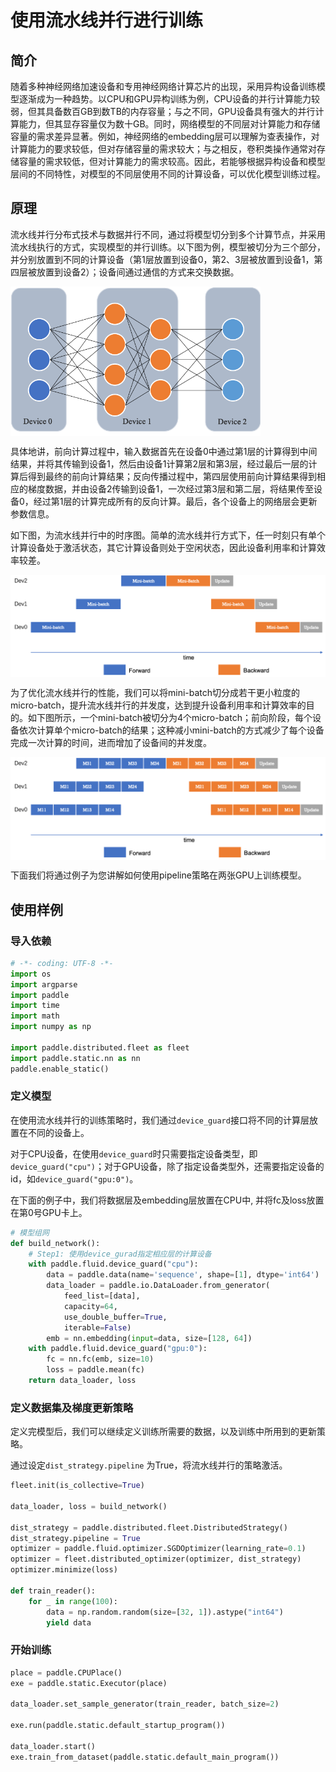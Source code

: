 # 使用流水线并行进行训练

## 简介

随着多种神经网络加速设备和专用神经网络计算芯片的出现，采用异构设备训练模型逐渐成为一种趋势。以CPU和GPU异构训练为例，CPU设备的并行计算能力较弱，但其具备数百GB到数TB的内存容量；与之不同，GPU设备具有强大的并行计算能力，但其显存容量仅为数十GB。同时，网络模型的不同层对计算能力和存储容量的需求差异显著。例如，神经网络的embedding层可以理解为查表操作，对计算能力的要求较低，但对存储容量的需求较大；与之相反，卷积类操作通常对存储容量的需求较低，但对计算能力的需求较高。因此，若能够根据异构设备和模型层间的不同特性，对模型的不同层使用不同的计算设备，可以优化模型训练过程。


## 原理

流水线并行分布式技术与数据并行不同，通过将模型切分到多个计算节点，并采用流水线执行的方式，实现模型的并行训练。以下图为例，模型被切分为三个部分，并分别放置到不同的计算设备（第1层放置到设备0，第2、3层被放置到设备1，第四层被放置到设备2）；设备间通过通信的方式来交换数据。

<img src="./img/pipeline-1.png" width="400" align='middle' description='pipeline' />

具体地讲，前向计算过程中，输入数据首先在设备0中通过第1层的计算得到中间结果，并将其传输到设备1，然后由设备1计算第2层和第3层，经过最后一层的计算后得到最终的前向计算结果；反向传播过程中，第四层使用前向计算结果得到相应的梯度数据，并由设备2传输到设备1，一次经过第3层和第二层，将结果传至设备0，经过第1层的计算完成所有的反向计算。最后，各个设备上的网络层会更新参数信息。

如下图，为流水线并行中的时序图。简单的流水线并行方式下，任一时刻只有单个计算设备处于激活状态，其它计算设备则处于空闲状态，因此设备利用率和计算效率较差。

<img src="./img/pipeline-2.png" width="600" align='middle' description='pipeline_timeline1'/>

为了优化流水线并行的性能，我们可以将mini-batch切分成若干更小粒度的micro-batch，提升流水线并行的并发度，达到提升设备利用率和计算效率的目的。如下图所示，一个mini-batch被切分为4个micro-batch；前向阶段，每个设备依次计算单个micro-batch的结果；这种减小mini-batch的方式减少了每个设备完成一次计算的时间，进而增加了设备间的并发度。

<img src="./img/pipeline-3.png" width="600" align='middle' description='pipeline_timeline2'/>

下面我们将通过例子为您讲解如何使用pipeline策略在两张GPU上训练模型。


## 使用样例

### 导入依赖

```python
# -*- coding: UTF-8 -*-
import os
import argparse
import paddle
import time
import math 
import numpy as np

import paddle.distributed.fleet as fleet
import paddle.static.nn as nn
paddle.enable_static()
```

### 定义模型

在使用流水线并行的训练策略时，我们通过`device_guard`接口将不同的计算层放置在不同的设备上。

对于CPU设备，在使用`device_guard`时只需要指定设备类型，即`device_guard("cpu")`；对于GPU设备，除了指定设备类型外，还需要指定设备的id，如`device_guard("gpu:0")`。

在下面的例子中，我们将数据层及embedding层放置在CPU中, 并将fc及loss放置在第0号GPU卡上。

```python
# 模型组网
def build_network():
    # Step1: 使用device_gurad指定相应层的计算设备
    with paddle.fluid.device_guard("cpu"):
        data = paddle.data(name='sequence', shape=[1], dtype='int64')
        data_loader = paddle.io.DataLoader.from_generator(
            feed_list=[data],
            capacity=64,
            use_double_buffer=True,
            iterable=False)
        emb = nn.embedding(input=data, size=[128, 64])
    with paddle.fluid.device_guard("gpu:0"):
        fc = nn.fc(emb, size=10)
        loss = paddle.mean(fc)
    return data_loader, loss
```

### 定义数据集及梯度更新策略

定义完模型后，我们可以继续定义训练所需要的数据，以及训练中所用到的更新策略。

通过设定`dist_strategy.pipeline` 为True，将流水线并行的策略激活。

```python
fleet.init(is_collective=True)
 
data_loader, loss = build_network()
 
dist_strategy = paddle.distributed.fleet.DistributedStrategy()
dist_strategy.pipeline = True
optimizer = paddle.fluid.optimizer.SGDOptimizer(learning_rate=0.1)
optimizer = fleet.distributed_optimizer(optimizer, dist_strategy)
optimizer.minimize(loss)
 
def train_reader():
    for _ in range(100):
        data = np.random.random(size=[32, 1]).astype("int64")
        yield data
```

### 开始训练

```python
place = paddle.CPUPlace()
exe = paddle.static.Executor(place)
 
data_loader.set_sample_generator(train_reader, batch_size=2)
 
exe.run(paddle.static.default_startup_program())
 
data_loader.start()
exe.train_from_dataset(paddle.static.default_main_program())
```
